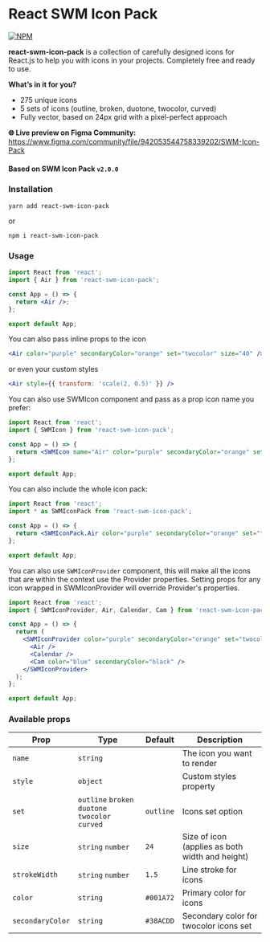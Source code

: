 # React SWM Icon Pack

[![NPM](https://img.shields.io/npm/v/react-swm-icon-pack.svg)](https://www.npmjs.com/package/react-swm-icon-pack)

**react-swm-icon-pack** is a collection of carefully designed icons for React.js to help you with icons in your projects. Completely free and ready to use.

**What’s in it for you?**

- 275 unique icons
- 5 sets of icons (outline, broken, duotone, twocolor, curved)
- Fully vector, based on 24px grid with a pixel-perfect approach

**🌐 Live preview on Figma Community:**
https://www.figma.com/community/file/942053544758339202/SWM-Icon-Pack

#### Based on SWM Icon Pack `v2.0.0`

### Installation

    yarn add react-swm-icon-pack

or

    npm i react-swm-icon-pack

### Usage

```jsx
import React from 'react';
import { Air } from 'react-swm-icon-pack';

const App = () => {
  return <Air />;
};

export default App;
```

You can also pass inline props to the icon

```jsx
<Air color="purple" secondaryColor="orange" set="twocolor" size="40" />
```

or even your custom styles

```jsx
<Air style={{ transform: 'scale(2, 0.5)' }} />
```

You can also use SWMIcon component and pass as a prop icon name you prefer:

```jsx
import React from 'react';
import { SWMIcon } from 'react-swm-icon-pack';

const App = () => {
  return <SWMIcon name="Air" color="purple" secondaryColor="orange" set="twocolor" />;
};

export default App;
```

You can also include the whole icon pack:

```jsx
import React from 'react';
import * as SWMIconPack from 'react-swm-icon-pack';

const App = () => {
  return <SWMIconPack.Air color="purple" secondaryColor="orange" set="twocolor" size="40" />;
};

export default App;
```

You can also use `SWMIconProvider` component, this will make all the icons that are within the context use the Provider properties.
Setting props for any icon wrapped in SWMIconProvider will override Provider's properties.

```jsx
import React from 'react';
import { SWMIconProvider, Air, Calendar, Cam } from 'react-swm-icon-pack';

const App = () => {
  return (
    <SWMIconProvider color="purple" secondaryColor="orange" set="twocolor" size="40" strokeWidth="1.8">
      <Air />
      <Calendar />
      <Cam color="blue" secondaryColor="black" />
    </SWMIconProvider>
  );
};

export default App;
```

### Available props

| Prop             | Type                                             | Default   | Description                                     |
| ---------------- | ------------------------------------------------ | --------- | ----------------------------------------------- |
| `name`           | `string`                                         |           | The icon you want to render                     |
| `style`          | `object`                                         |           | Custom styles property                          |
| `set`            | `outline` `broken` `duotone` `twocolor` `curved` | `outline` | Icons set option                                |
| `size`           | `string` `number`                                | `24`      | Size of icon (applies as both width and height) |
| `strokeWidth`    | `string` `number`                                | `1.5`     | Line stroke for icons                           |
| `color`          | `string`                                         | `#001A72` | Primary color for icons                         |
| `secondaryColor` | `string`                                         | `#38ACDD` | Secondary color for twocolor icons set          |
